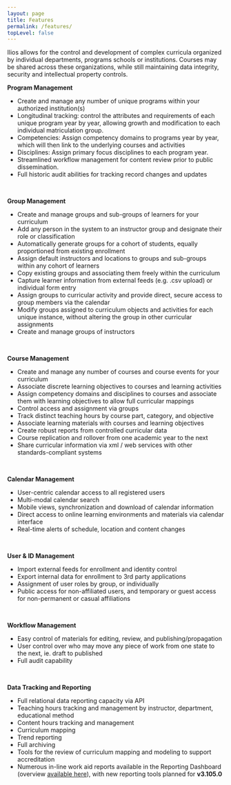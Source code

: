 ```yaml
---
layout: page
title: Features
permalink: /features/
topLevel: false
---
```

Ilios allows for the control and development of complex curricula organized by individual departments, programs schools or institutions. Courses may be shared across these organizations, while still maintaining data integrity, security and intellectual property controls.

**Program Management**

- Create and manage any number of unique programs within your authorized institution(s)
- Longitudinal tracking: control the attributes and requirements of each unique program year by year, allowing growth and modification to each individual matriculation group.
- Competencies: Assign competency domains to programs year by year, which will then link to the underlying courses and activities
- Disciplines: Assign primary focus disciplines to each program year.
- Streamlined workflow management for content review prior to public dissemination.
- Full historic audit abilities for tracking record changes and updates

&nbsp;

**Group Management**

- Create and manage groups and sub-groups of learners for your curriculum
- Add any person in the system to an instructor group and designate their role or classification
- Automatically generate groups for a cohort of students, equally proportioned from existing enrollment
- Assign default instructors and locations to groups and sub-groups within any cohort of learners
- Copy existing groups and associating them freely within the curriculum
- Capture learner information from external feeds (e.g. .csv upload) or individual form entry
- Assign groups to curricular activity and provide direct, secure access to group members via the calendar
- Modify groups assigned to curriculum objects and activities for each unique instance, without altering the group in other curricular assignments
- Create and manage groups of instructors

&nbsp;

**Course Management**

- Create and manage any number of courses and course events for your curriculum
- Associate discrete learning objectives to courses and learning activities
- Assign competency domains and disciplines to courses and associate them with learning objectives to allow full curricular mappings
- Control access and assignment via groups
- Track distinct teaching hours by course part, category, and objective
- Associate learning materials with courses and learning objectives
- Create robust reports from controlled curricular data
- Course replication and rollover from one academic year to the next
- Share curricular information via xml / web services with other standards-compliant systems

&nbsp;

**Calendar Management**

- User-centric calendar access to all registered users
- Multi-modal calendar search
- Mobile views, synchronization and download of calendar information
- Direct access to online learning environments and materials via calendar interface
- Real-time alerts of schedule, location and content changes

&nbsp;

**User & ID Management**

- Import external feeds for enrollment and identity control
- Export internal data for enrollment to 3rd party applications
- Assignment of user roles by group, or individually
- Public access for non-affiliated users, and temporary or guest access for non-permanent or casual affiliations

&nbsp;

**Workflow Management**

- Easy control of materials for editing, review, and publishing/propagation
- User control over who may move any piece of work from one state to the next, ie. draft to published
- Full audit capability

&nbsp;

**Data Tracking and Reporting**

- Full relational data reporting capacity via API
- Teaching hours tracking and management by instructor, department, educational method
- Content hours tracking and management
- Curriculum mapping
- Trend reporting
- Full archiving
- Tools for the review of curriculum mapping and modeling to support accreditation
- Numerous in-line work aid reports available in the Reporting Dashboard (overview [available here](/myreports.html)), with new reporting tools planned for **v3.105.0**

<!--EndFragment-->
